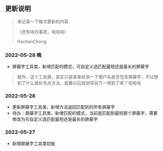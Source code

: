 ## 更新说明
> 来记录一下每次更新的内容
> 
> （还有待办事项，哈哈哈）
> 
> HochenChong

### 2022-05-28 晚
* 屏蔽字工具类，新增匹配的模式，可自定义选匹配最短还是最长的屏蔽字
> 题外，这个工具类，其实只是拿来检测一下用户名是否包含屏蔽字，不过想到了什么就补充点方法，留着以后其他项目万一用到了呢？哈哈哈

### 2022-05-28
* 更新屏蔽字工具类，新增方法返回匹配到的所有屏蔽字
* 待办：屏蔽字工具类，新增匹配的模式，当前是匹配到最短那个屏蔽字，需要修改为可自定义选匹配最短还是最长的屏蔽字

### 2022-05-27
* 新增屏蔽字工具类初版